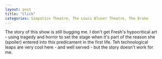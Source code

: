 ```yaml
---
layout: post
title: "Click"
categories: Simpatico Theatre, The Louis Bluver Theatre, The Drake
---
```


The story of this show is still bugging me. I don't get Fresh's hypocritical art - using tragedy and horror to set the stage when it's part of the reason she (spoiler) entered into this predicament in the first life. Teh technological leaps are very cool here - and well served - but the story doesn't work for me. 
